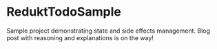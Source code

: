 # ReduktTodoSample
Sample project demonstrating state and side effects management.
Blog post with reasoning and explanations is on the way!
